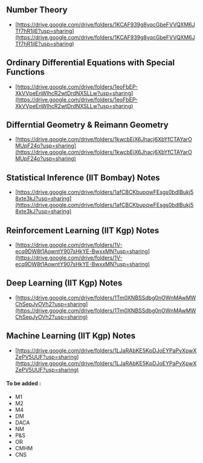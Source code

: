 ## Number Theory

- [https://drive.google.com/drive/folders/1KCAF939g8yqcGbeFVVQXM6JTf7hR1jlE?usp=sharing](https://drive.google.com/drive/folders/1KCAF939g8yqcGbeFVVQXM6JTf7hR1jlE?usp=sharing)

## Ordinary Differential Equations with Special Functions

- [https://drive.google.com/drive/folders/1eoFbEP-XkVVpeEnWIhcR2wtDrdNXSLLw?usp=sharing](https://drive.google.com/drive/folders/1eoFbEP-XkVVpeEnWIhcR2wtDrdNXSLLw?usp=sharing)

## Differntial Geometry & Reimann Geometry

- [https://drive.google.com/drive/folders/1kwcbEjX6Jhacj6XbYfCTAYarOMUpF24o?usp=sharing](https://drive.google.com/drive/folders/1kwcbEjX6Jhacj6XbYfCTAYarOMUpF24o?usp=sharing)

## Statistical Inference (IIT Bombay) Notes

- [https://drive.google.com/drive/folders/1afCBCKbupqwFEsgs0bdlBukj58xte3kJ?usp=sharing](https://drive.google.com/drive/folders/1afCBCKbupqwFEsgs0bdlBukj58xte3kJ?usp=sharing)

## Reinforcement Learning (IIT Kgp) Notes

- [https://drive.google.com/drive/folders/1V-ecq9DW8t1AowntY907sHkYE-BwxxMN?usp=sharing](https://drive.google.com/drive/folders/1V-ecq9DW8t1AowntY907sHkYE-BwxxMN?usp=sharing)

## Deep Learning (IIT Kgp) Notes

- [https://drive.google.com/drive/folders/1Tm0XNBSSdbg0nOWnMAwMWChSepJyOVh2?usp=sharing](https://drive.google.com/drive/folders/1Tm0XNBSSdbg0nOWnMAwMWChSepJyOVh2?usp=sharing)

## Machine Learning (IIT Kgp) Notes

- [https://drive.google.com/drive/folders/1LJaRAbKE5KpDJoEYPaPyXpwXZePV5UUF?usp=sharing](https://drive.google.com/drive/folders/1LJaRAbKE5KpDJoEYPaPyXpwXZePV5UUF?usp=sharing)


#### To be added :
* M1
* M2
* M4
* DM
* DACA
* NM
* P&S
* OR
* CMHM
* CNS

